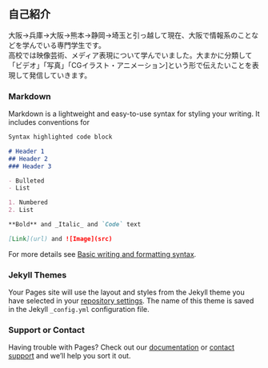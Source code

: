 ## 自己紹介

大阪→兵庫→大阪→熊本→静岡→埼玉と引っ越して現在、大阪で情報系のことなどを学んでいる専門学生です。  
高校では映像芸術、メディア表現について学んでいました。大まかに分類して「ビデオ」「写真」「CGイラスト・アニメーション]という形で伝えたいことを表現して発信していきます。
### Markdown

Markdown is a lightweight and easy-to-use syntax for styling your writing. It includes conventions for

```markdown
Syntax highlighted code block

# Header 1
## Header 2
### Header 3

- Bulleted
- List

1. Numbered
2. List

**Bold** and _Italic_ and `Code` text

[Link](url) and ![Image](src)
```

For more details see [Basic writing and formatting syntax](https://docs.github.com/en/github/writing-on-github/getting-started-with-writing-and-formatting-on-github/basic-writing-and-formatting-syntax).

### Jekyll Themes

Your Pages site will use the layout and styles from the Jekyll theme you have selected in your [repository settings](https://github.com/moritouchika/20220422/settings/pages). The name of this theme is saved in the Jekyll `_config.yml` configuration file.

### Support or Contact

Having trouble with Pages? Check out our [documentation](https://docs.github.com/categories/github-pages-basics/) or [contact support](https://support.github.com/contact) and we’ll help you sort it out.
